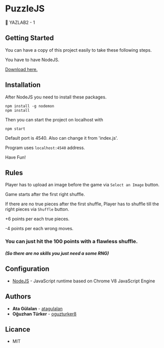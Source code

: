# PuzzleJS
🧩 YAZLAB2 - 1

## Getting Started

You can have a copy of this project easily to take these following steps.

You have to have NodeJS.

[Download here.](https://nodejs.org/en/download/)

## Installation 

After NodeJS you need to install these packages.

```
npm install -g nodemon
npm install
```

Then you can start the project on localhost with

```
npm start
```

Default port is 4540. Also can change it from 'index.js'.

Program uses `localhost:4540` address.

Have Fun!

## Rules

Player has to upload an image before the game via `Select an Image` button.

Game starts after the first right shuffle.

If there are no true pieces after the first shuffle, Player has to shuffle till the right pieces via `Shuffle` button.

+6 points per each true pieces.

-4 points per each wrong moves.

### You can just hit the 100 points with a flawless shuffle. 

##### (So there are no skills you just need a some RNG)

## Configuration

* [NodeJS](https://nodejs.org/en/) - JavaScript runtime based on Chrome V8 JavaScript Engine

## Authors

* **Ata Gülalan**  - [atagulalan](https://github.com/atagulalan)
* **Oğuzhan Türker** - [oguzturker8](https://github.com/oguzturker8)

## Licance

* MIT
